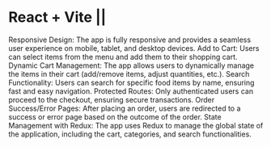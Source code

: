 # React + Vite || 
Responsive Design: The app is fully responsive and provides a seamless user experience on mobile, tablet, and desktop devices.
Add to Cart: Users can select items from the menu and add them to their shopping cart.
Dynamic Cart Management: The app allows users to dynamically manage the items in their cart (add/remove items, adjust quantities, etc.).
Search Functionality: Users can search for specific food items by name, ensuring fast and easy navigation.
Protected Routes: Only authenticated users can proceed to the checkout, ensuring secure transactions.
Order Success/Error Pages: After placing an order, users are redirected to a success or error page based on the outcome of the order.
State Management with Redux: The app uses Redux to manage the global state of the application, including the cart, categories, and search functionalities.

 
 
